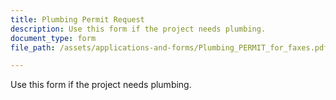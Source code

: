 ```yaml
---
title: Plumbing Permit Request
description: Use this form if the project needs plumbing.
document_type: form
file_path: /assets/applications-and-forms/Plumbing_PERMIT_for_faxes.pdf

---
```

Use this form if the project needs plumbing. 
